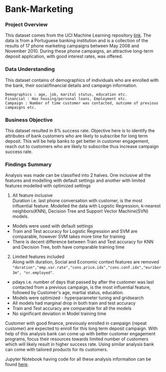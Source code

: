 # Bank-Marketing
### Project Overview
This dataset comes from the UCI Machine Learning repository [link](https://archive.ics.uci.edu/ml/datasets/bank+marketing). The data is from a Portuguese 
banking institution and is a collection of the results of 17 phone marketing campaigns between May 2008 and November 2010. During these
phone campaigns, an attractive long-term deposit application, with good interest rates, was offered.

### Data Understanding
This dataset contains of demographics of individuals who are enrolled with the bank, 
their social/financial details and campaign information.

``` 
Demographics : age, job, marital status, education etc.
Financial : Has housing/personal loans, Employment etc.
Campaign : Number of time customer was contacted, outcome of previous campaigns etc.
```

### Business Objective
This dataset resulted in 8% success rate. Objective here is to identify the attributes of bank customers who are likely to subscribe for long term deposit.
This will be help banks to get better in customer engagement, reach out to customers who are likely to subscribe thus increase campaign success rate. 


### Findings Summary
Analysis was made can be classified into 2 halves. One inclusive all the features and modelling with default settings and 
another with limited features modelled with optimized settings

1) All feature inclusive \
    Duration i.e. last phone conversation with customer, is the most influential feature. Modelled the data with Logistic Regression, k-nearest neighbors(KNN), Decision Tree and Support Vector Machine(SVN) models.

 - Models were used with default settings
 - Train and Test accuracy for Logistic Regression and SVM are comparable, however SVM takes more time for training
 - There is decent difference between Train and Test accuracy for KNN and Decision Tree, both have comparable training time

2) Limited features included \
    Along with duration, Social and Economic context features are removed ``` "duration","emp.var.rate","cons.price.idx","cons.conf.idx","euribor3m", "nr.employed" ```.
 - pdays i.e. number of days that passed by after the customer was last contacted from a previous campaign,  is the most influential feature, followed by Customer's age, martial status, education.
 - Models were optimized - hyperparameter tuning and gridsearch
 - All models had marginal drop in both train and test accuracy
 - Train and Test accuracy are comparable for all the models
 - No significant deviation in Model training time 

Customer with good finance, previously enrolled in campaign (repeat customer) are expected to enroll for this long term deposit campaign. 
With help of this analysis bank can come up with better customer engagement programs, focus their resources towards 
limited number of customers which will likely result in higher success rate. 
Using similar analysis bank can come with tailored products for its customers.

Jupyter Notebook having code for all these analysis information can be found [here](Solution.ipynb). 